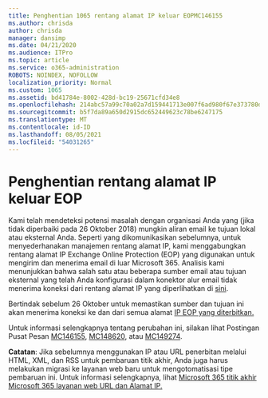 ```yaml
---
title: Penghentian 1065 rentang alamat IP keluar EOPMC146155
ms.author: chrisda
author: chrisda
manager: dansimp
ms.date: 04/21/2020
ms.audience: ITPro
ms.topic: article
ms.service: o365-administration
ROBOTS: NOINDEX, NOFOLLOW
localization_priority: Normal
ms.custom: 1065
ms.assetid: bd41784e-8002-428d-bc19-25671cfd34e8
ms.openlocfilehash: 214abc57a99c70a02a7d159441713e007f6ad980f67e373780d4ca297f69f764
ms.sourcegitcommit: b5f7da89a650d2915dc652449623c78be6247175
ms.translationtype: MT
ms.contentlocale: id-ID
ms.lasthandoff: 08/05/2021
ms.locfileid: "54031265"
---
```

# <a name="deprecation-of-eop-outbound-ip-address-ranges"></a>Penghentian rentang alamat IP keluar EOP

Kami telah mendeteksi potensi masalah dengan organisasi Anda yang (jika tidak diperbaiki pada 26 Oktober 2018) mungkin aliran email ke tujuan lokal atau eksternal Anda. Seperti yang dikomunikasikan sebelumnya, untuk menyederhanakan manajemen rentang alamat IP, kami menggabungkan rentang alamat IP Exchange Online Protection (EOP) yang digunakan untuk mengirim dan menerima email di luar Microsoft 365. Analisis kami menunjukkan bahwa salah satu atau beberapa sumber email atau tujuan eksternal yang telah Anda konfigurasi dalam konektor alur email tidak menerima koneksi dari rentang alamat IP yang diperlihatkan di [sini](https://docs.microsoft.com/office365/SecurityCompliance/eop/exchange-online-protection-ip-addresses).

Bertindak sebelum 26 Oktober untuk memastikan sumber dan tujuan ini akan menerima koneksi ke dan dari semua alamat [IP EOP yang diterbitkan.](https://docs.microsoft.com/office365/SecurityCompliance/eop/exchange-online-protection-ip-addresses)

Untuk informasi selengkapnya tentang perubahan ini, silakan lihat Postingan Pusat Pesan [MC146155](https://portal.office.com/AdminPortal/home?switchtomodern=true#/MessageCenter?id=MC146155), [MC148620](https://portal.office.com/AdminPortal/home?switchtomodern=true#/MessageCenter?id=MC148620), atau [MC149274](https://portal.office.com/AdminPortal/home?switchtomodern=true#/MessageCenter?id=MC149274).

**Catatan**: Jika sebelumnya menggunakan IP atau URL penerbitan melalui HTML, XML, dan RSS untuk pembaruan titik akhir, Anda juga harus melakukan migrasi ke layanan web baru untuk mengotomatisasi tipe pembaruan ini. Untuk informasi selengkapnya, lihat [Microsoft 365 titik akhir Microsoft 365 layanan web URL dan Alamat IP.](https://techcommunity.microsoft.com/t5/Office-365-Blog/Announcing-Office-365-endpoint-categories-and-Office-365-IP/ba-p/177638)

